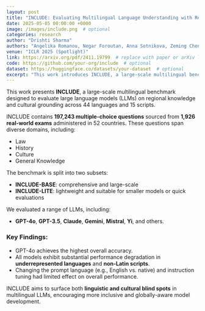 ```yaml
---
layout: post
title: "INCLUDE: Evaluating Multilingual Language Understanding with Regional Knowledge"
date: 2025-05-05 00:00:00 +0000
image: /images/include.png  # optional
categories: research
author: "Drishti Sharma"
authors: "Angelika Romanou, Negar Foroutan, Anna Sotnikova, Zeming Chen, Sree Harsha Nelaturu, Shivalika Singh,......,<strong>Drishti Sharma</strong>,....., Marzieh Fadaee, Sara Hooker, Antoine Bosselut"
venue: "ICLR 2025 (Spotlight)"
link: https://arxiv.org/pdf/2411.19799  # replace with paper or arXiv link
code: https://github.com/your-org/include  # optional
dataset: https://huggingface.co/datasets/your-dataset  # optional
excerpt: "This work introduces INCLUDE, a large-scale multilingual benchmark developed to assess large language models (LLMs) on regional knowledge and cultural grounding across 44 languages and 15 scripts. Comprising 197,243 multiple-choice questions derived from 1,926 real-world exams conducted in 52 countries, the benchmark spans domains such as law, history, culture, and general knowledge. INCLUDE is organized into two subsets: INCLUDE-BASE, which is comprehensive and large-scale, and INCLUDE-LITE, a lightweight version suitable for smaller models or quicker evaluations. The benchmark evaluates a variety of LLMs, including GPT-4o, GPT-3.5, Claude, Gemini, Mistral, Yi, and others. Among these, GPT-4o demonstrated the highest overall accuracy, though all models showed significant performance drops in underrepresented languages and non-Latin scripts. Notably, altering the prompt language or applying instruction tuning had minimal impact on performance. INCLUDE is designed to highlight both linguistic and cultural blind spots in multilingual LLMs, promoting the development of more inclusive and globally-aware AI systems."
---
```


This work presents **INCLUDE**, a large-scale multilingual benchmark designed to evaluate large language models (LLMs) on regional knowledge and cultural grounding across 44 languages and 15 scripts.

INCLUDE contains **197,243 multiple-choice questions** sourced from **1,926 real-world exams** administered in 52 countries. These questions span diverse domains, including:

- Law  
- History  
- Culture  
- General Knowledge  

The benchmark is split into two subsets:

- **INCLUDE-BASE**: comprehensive and large-scale  
- **INCLUDE-LITE**: lightweight and suitable for smaller models or quick evaluations

We evaluated a range of LLMs, including:

- **GPT-4o**, **GPT-3.5**, **Claude**, **Gemini**, **Mistral**, **Yi**, and others.

### Key Findings:

- GPT-4o achieves the highest overall accuracy.
- All models exhibit substantial performance degradation in **underrepresented languages** and **non-Latin scripts**.
- Changing the prompt language (e.g., English vs. native) and instruction tuning had limited effect on overall performance.

INCLUDE aims to surface both **linguistic and cultural blind spots** in multilingual LLMs, encouraging more inclusive and globally-aware model development.
